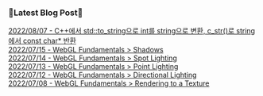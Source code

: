 
### 📌Latest Blog Post📌

[2022/08/07 - C++에서 std::to_string으로 int를 string으로 변환, c_str()로 string에서 const char* 반환](https://myoung-min.tistory.com/173) <br/>
[2022/07/15 - WebGL Fundamentals > Shadows](https://myoung-min.tistory.com/172) <br/>
[2022/07/14 - WebGL Fundamentals > Spot Lighting](https://myoung-min.tistory.com/171) <br/>
[2022/07/13 - WebGL Fundamentals > Point Lighting](https://myoung-min.tistory.com/170) <br/>
[2022/07/12 - WebGL Fundamentals > Directional Lighting](https://myoung-min.tistory.com/169) <br/>
[2022/07/08 - WebGL Fundamentals > Rendering to a Texture](https://myoung-min.tistory.com/168) <br/>
